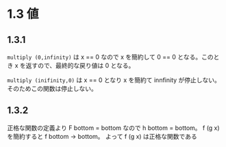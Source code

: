 # 1.3 値

## 1.3.1

`multiply (0,infinity)` は x == 0 なので x を簡約して 0 == 0 となる。このとき x を返すので、最終的な戻り値は 0 となる。

`multiply (inifinity,0)` は x == 0 となり x を簡約て innfinity が停止しない。そのためこの関数は停止しない。

## 1.3.2

正格な関数の定義より  F bottom = bottom なので h bottom = bottom。
f (g x) を簡約すると f bottom -> bottom。
よって f (g x) は正格な関数である
